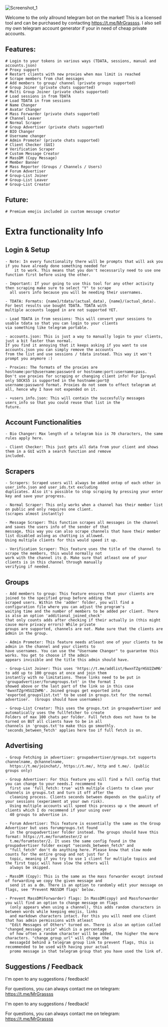 ![Screenshot_1](https://github.com/MrGrasss/TeleBlitz-BestTelebot/assets/132838549/e41d0085-9f32-4d47-b4fa-210394c9c94a)

Welcome to the only allround telegram bot on the market!
This is a licensed tool and can be purchased by contacting https://t.me/MrGrassss.
I also sell my own telegram account generator if your in need of cheap private accounts.

## Features:

    # Login to your tokens in various ways (TDATA, sessions, manual and accounts.json)
    # Proxy support
    # Restart clients with new proxies when max limit is reached
    # Scrape members from chat messages
    # Add members to group/ channel (private groups supported)
    # Group Joiner (private chats supported)
    # Multi Group Joiner (private chats supported)
    # Load sessions in from TDATA
    # Load TDATA in from sessions
    # Name Changer
    # Avatar Changer
    # Mass Forwarder (private chats supported)
    # Channel Leaver
    # Normal Scraper
    # Group Advertiser (private chats supported)
    # BIO Changer
    # Username changer
    # Admin Promoter (private chats supported)
    # Client Checker (GUI)
    # Verification Scraper
    # Custom Message Creator
    # MassDM (Copy Message)
    # Member Banner
    # Mass Reporter (Groups / Channels / Users)
    # Forum Advertiser
    # Group-List Joiner
    # Group-List Leaver
    # Group-List Creator 

## Future:

    # Premium emojis included in custom message creator

# Extra functionality Info
## Login & Setup
    - Note: In every functionality there will be prompts that will ask you if you have already done something needed for
        it to work. This means that you don't necessarily need to use one function first before using the other.

    - Important: If your going to use this tool for any other activity then scraping make sure to select "Y" to scrape
      all users info because you will be needing their usernames.
    
    - TDATA: Formats: {name}/tdata/(actual_data), {name}/(actual_data). For best results use bought TDATA. TDATA with 
    multiple accounts logged in are not supported YET. 
    
    - Load TDATA in from sessions: This will convert your sessions to usable tdata so that you can login to your clients
    via something like telegram portable.
    
    - accounts.json: This is just a way to manually login to your clients, just a bit faster than normal.
    If you find it annoying that it keeps asking if you want to use accounts.json you can simply remove the accounts
    from the list and use sessions / tdata instead. This way it won't prompt you anymore :)
    
    - Proxies: The formats of the proxies are hostname:port@username:password or hostname:port:username:pass.
    Don't use proxies for scraping or changing client info! For Iproyal only SOCKS5 is supported in the hostname:port@
    username:password format. Proxies do not seem to effect telegram at all, hence why I have not expended on it. 
    
    - +users_info.json: This will contain the succesfully messages users_info so that you could reuse that list in the 
    future.
  
## Account Functionalities
    - Bio Changer: Max length of a telegram bio is 70 characters, the same rules apply here.
    
    - Client Checker: This just gets all data from your client and shows them in a GUI with a search function and remove
    included.

## Scrapers

    - Scrapers: Scraped users will always be added ontop of each other in user_info.json and user_ids.txt excluding 
    duplicates. Also it's possible to stop scraping by pressing your enter key and save your progress.

    - Normal Scraper: This only works when a channel has their member list on public and only requires one client.
    (scrapes almost instantly)
    
    - Message Scraper: This function scrapes all messages in the channel and saves the users info of the sender of that
    message, this way you can also scrape channels that have their member list disabled aslong as chatting is allowed.
    Using multiple clients for this would speed it up. 

    - Verification Scraper: This feature uses the title of the channel to scrape the members, this would normally not
    work with the channel its @. Make sure that atleast one of your clients is in this channel through manually
    verifying if needed.
  
## Groups

    - Add members to group: This feature ensures that your clients are joined to the specified group before adding the 
    scraped users. Within the 'adder' folder, you will find a configuration file where you can adjust the program's 
    waiting time and the number of members to be added per client. There is also an option 'additional_joined_check'
    that only counts adds after checking if their actually in (this might cause more privacy errors) While private 
    groups are supported, channels are not. Make sure that the clients are admin in the group.
    
    - Admin Promoter: This feature needs atleast one of your clients to be admin in the channel and your clients to
    have usernames. You can use the "Username Changer" to guarantee this works. You get to choose if the admin
    appears invisible and the title this admin should have.
    
    - Group-List Joiner: This uses 'https://t.me/addlist/6wxnTZgrHSU2ZmM6' to add up to 100 groups at once and join them
    instantly with no limitations. These links need to be put in 'groupadvertiser/forumgroups.txt' in the format I 
    showed above or the last part of the link so in this case '6wxnTZgrHSU2ZmM6'. Joined groups get exported into
    'exported_groupslist.txt' to be used in groups.txt for the normal advertiser.  (Groups should have usernames)

    - Group-List Creator: This uses the groups.txt in groupadvertiser and automatically uses the fullfetcher to create
    Folders of max 100 chats per folder. Full fetch does not have to be turned on BUT all clients have to be in all
    channels in 'groups.txt'to make this go smoothly. 'seconds_between_fetch' applies here too if full fetch is on.

## Advertising

    - Group Fetching in advertiser: groupadvertiser/groups.txt supports channelname, @channelname, 
      https://t.me/joinchat/, https://t.me/, http and t.me/. (public groups only)
        
    - Group Advertiser: For this feature you will find a full config that you can change to your needs.I recommend to 
      first use 'full_fetch: true' with multiple clients to clean your channels in groups.txt and turn it off after the
      cleaning process. Clients seconds between depends on the quality of your sessions (experiment at your own risk).
      Using multiple accounts will speed this process up x the amount of clients which I do recommend if your using over    
      40 groups to advertise in.

    - Forum Advertiser: This feature is essentially the same as the Group Advertiser but uses forumgroups.txt found
      in the groupadvertiser folder instead. The groups should have this format: https://t.me/forumtester/2 or 
      t.me/forumtester/2. It uses the same config found in the groupadvertiser folder except "seconds_between_fetch" and
      "full_fetch" don't do anything here. Please know that slow mode counts for the entire group and not just for 1 
      topic, meaning if you try to use 1 client for multiple topics and the first topic will have slow the others will 
      always be skipped. 
    
    - MassDM (Copy): This is the same as the mass forwarder except instead of forwarding we copy the given message and 
      send it as a dm. There is an option to randomly edit your message on flags, see 'Prevent MASSDM flags' below.

    - Prevent MassDM(Forwarder) flags: In MassDM(copy) and Massforwarder you will find an option to change message on flags
      (only appears when using a channel), this adds random characters in between words while keeping emojis, links 
      and markdown characters intact. For this you will need one client that has admin permissions with atleast 
      "Edit Messages of Others" turned on. There is also an option called "changed_message_ratio" which is a percentage
      of how often a random character will be added, the higher the more characters. "change_group_url" will change the
      messageId behind a telegram group link to prevent flags, this is recommended to be used with having your actual 
      promo message in that telegram group that you have used the link of.
		  
## Suggestions / Feedback

I'm open to any suggestions / feedback!

For questions, you can always contact me on telegram: https://t.me/MrGrassss

I'm open to any suggestions / feedback!

For questions, you can always contact me on telegram: https://t.me/MrGrassss

